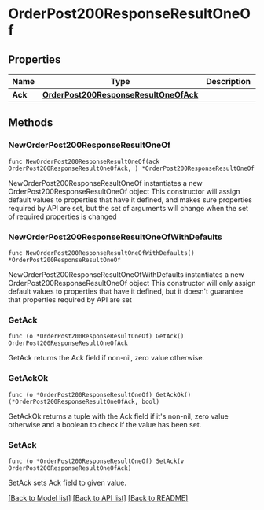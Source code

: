 # OrderPost200ResponseResultOneOf

## Properties

Name | Type | Description | Notes
------------ | ------------- | ------------- | -------------
**Ack** | [**OrderPost200ResponseResultOneOfAck**](OrderPost200ResponseResultOneOfAck.md) |  | 

## Methods

### NewOrderPost200ResponseResultOneOf

`func NewOrderPost200ResponseResultOneOf(ack OrderPost200ResponseResultOneOfAck, ) *OrderPost200ResponseResultOneOf`

NewOrderPost200ResponseResultOneOf instantiates a new OrderPost200ResponseResultOneOf object
This constructor will assign default values to properties that have it defined,
and makes sure properties required by API are set, but the set of arguments
will change when the set of required properties is changed

### NewOrderPost200ResponseResultOneOfWithDefaults

`func NewOrderPost200ResponseResultOneOfWithDefaults() *OrderPost200ResponseResultOneOf`

NewOrderPost200ResponseResultOneOfWithDefaults instantiates a new OrderPost200ResponseResultOneOf object
This constructor will only assign default values to properties that have it defined,
but it doesn't guarantee that properties required by API are set

### GetAck

`func (o *OrderPost200ResponseResultOneOf) GetAck() OrderPost200ResponseResultOneOfAck`

GetAck returns the Ack field if non-nil, zero value otherwise.

### GetAckOk

`func (o *OrderPost200ResponseResultOneOf) GetAckOk() (*OrderPost200ResponseResultOneOfAck, bool)`

GetAckOk returns a tuple with the Ack field if it's non-nil, zero value otherwise
and a boolean to check if the value has been set.

### SetAck

`func (o *OrderPost200ResponseResultOneOf) SetAck(v OrderPost200ResponseResultOneOfAck)`

SetAck sets Ack field to given value.



[[Back to Model list]](../README.md#documentation-for-models) [[Back to API list]](../README.md#documentation-for-api-endpoints) [[Back to README]](../README.md)


